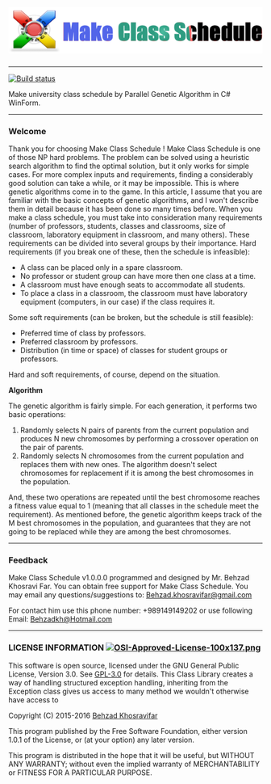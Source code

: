 # [![Make Class Schedule](https://raw.githubusercontent.com/Behzadkhosravifar/MakeClassSchedule/master/src/MakeClassSchedule/Resources/Help/MCS_Help/HelpHeader.png)](https://github.com/Behzadkhosravifar/MakeClassSchedule)

--------------------
[![Build status](https://ci.appveyor.com/api/projects/status/4cjm8ir7bswf6nse?svg=true)](https://ci.appveyor.com/project/Behzadkhosravifar/makeclassschedule)

Make university class schedule by Parallel Genetic Algorithm in C# WinForm.

--------------------------------
### Welcome

Thank you for choosing Make Class Schedule !
Make Class Schedule is one of those NP hard problems. The problem can be solved using a heuristic search algorithm to find the optimal solution, but it only works for simple cases. For more complex inputs and requirements, finding a considerably good solution can take a while, or it may be impossible. This is where genetic algorithms come in to the game. In this article, I assume that you are familiar with the basic concepts of genetic algorithms, and I won't describe them in detail because it has been done so many times before.
When you make a class schedule, you must take into consideration many requirements (number of professors, students, classes and classrooms, size of classroom, laboratory equipment in classroom, and many others). These requirements can be divided into several groups by their importance. Hard requirements (if you break one of these, then the schedule is infeasible):

* A class can be placed only in a spare classroom.
* No professor or student group can have more then one class at a time.
* A classroom must have enough seats to accommodate all students.
* To place a class in a classroom, the classroom must have laboratory equipment (computers, in our case) if the class requires it.

Some soft requirements (can be broken, but the schedule is still feasible):

* Preferred time of class by professors.
* Preferred classroom by professors.
* Distribution (in time or space) of classes for student groups or professors.

Hard and soft requirements, of course, depend on the situation.


**Algorithm**

The genetic algorithm is fairly simple. For each generation, it performs two basic operations:

1. Randomly selects N pairs of parents from the current population and produces N new chromosomes by performing a crossover operation on the pair of parents.
2. Randomly selects N chromosomes from the current population and replaces them with new ones. The algorithm doesn't select chromosomes for replacement if it is among the best chromosomes in the population.

And, these two operations are repeated until the best chromosome reaches a fitness value equal to 1 (meaning that all classes in the schedule meet the requirement). As mentioned before, the genetic algorithm keeps track of the M best chromosomes in the population, and guarantees that they are not going to be replaced while they are among the best chromosomes.

--------------------------------
### Feedback

Make Class Schedule v1.0.0.0 programmed and designed by Mr. Behzad Khosravi Far.
You can obtain free support for Make Class Schedule. You may email any questions/suggestions to:
Behzad.khosravifar@gmail.com
 
For contact him use this phone number: +989149149202
or use following Email: Behzadkh@Hotmail.com


--------------------------
### LICENSE INFORMATION      [![OSI-Approved-License-100x137.png](http://opensource.org/trademarks/opensource/OSI-Approved-License-100x137.png)](http://opensource.org/licenses/GPL-3.0.html)

This software is open source, licensed under the GNU General Public License, Version 3.0.
See [GPL-3.0](http://opensource.org/licenses/GPL-3.0.html) for details.
This Class Library creates a way of handling structured exception handling,
inheriting from the Exception class gives us access to many method
we wouldn't otherwise have access to
                  
Copyright (C) 2015-2016 [Behzad Khosravifar](mailto:Behzad.Khosravifar@Gmail.com)

This program published by the Free Software Foundation,
either version 1.0.1 of the License, or (at your option) any later version.

This program is distributed in the hope that it will be useful,
but WITHOUT ANY WARRANTY; without even the implied warranty of
MERCHANTABILITY or FITNESS FOR A PARTICULAR PURPOSE.
